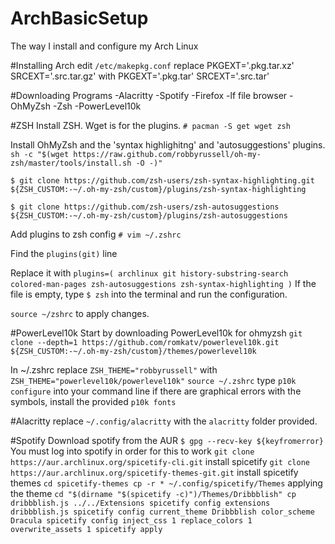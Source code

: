 # ArchBasicSetup
The way I install and configure my Arch Linux

#Installing Arch
edit `/etc/makepkg.conf` 
replace PKGEXT='.pkg.tar.xz' SRCEXT='.src.tar.gz'
with PKGEXT='.pkg.tar' SRCEXT='.src.tar'

#Downloading Programs
-Alacritty
-Spotify
-Firefox
-lf file browser
-OhMyZsh
-Zsh
-PowerLevel10k

#ZSH
Install ZSH. Wget is for the plugins.
`# pacman -S get wget zsh`

Install OhMyZsh and the 'syntax highlighitng' and 'autosuggestions' plugins.
`sh -c "$(wget https://raw.github.com/robbyrussell/oh-my-zsh/master/tools/install.sh -O -)"`

`$ git clone https://github.com/zsh-users/zsh-syntax-highlighting.git ${ZSH_CUSTOM:-~/.oh-my-zsh/custom}/plugins/zsh-syntax-highlighting`

`$ git clone https://github.com/zsh-users/zsh-autosuggestions ${ZSH_CUSTOM:-~/.oh-my-zsh/custom}/plugins/zsh-autosuggestions`

Add plugins to zsh config
`# vim ~/.zshrc`

Find the `plugins(git)` line

Replace it with `plugins=(
    archlinux
    git
    history-substring-search
    colored-man-pages
    zsh-autosuggestions
    zsh-syntax-highlighting
)`
If the file is empty, type `$ zsh` into the terminal and run the configuration.

`source ~/zshrc` to apply changes.

#PowerLevel10k
Start by downloading PowerLevel10k for ohmyzsh
`git clone --depth=1 https://github.com/romkatv/powerlevel10k.git ${ZSH_CUSTOM:-~/.oh-my-zsh/custom}/themes/powerlevel10k`

In ~/.zshrc
replace `ZSH_THEME="robbyrussell"`
with `ZSH_THEME="powerlevel10k/powerlevel10k"`
`source ~/.zshrc`
type `p10k configure` into your command line
if there are graphical errors with the symbols, install the provided `p10k fonts`

#Alacritty
replace `~/.config/alacritty`
with the `alacritty` folder provided.

#Spotify
Download spotify from the AUR
`$ gpg --recv-key ${keyfromerror}`
You must log into spotify in order for this to work
`git clone https://aur.archlinux.org/spicetify-cli.git`
install spicetify
`git clone https://aur.archlinux.org/spicetify-themes-git.git`
install spicetify themes
`cd spicetify-themes
cp -r * ~/.config/spicetify/Themes`
applying the theme
`cd "$(dirname "$(spicetify -c)")/Themes/Dribbblish"
cp dribbblish.js ../../Extensions
spicetify config extensions dribbblish.js
spicetify config current_theme Dribbblish color_scheme Dracula
spicetify config inject_css 1 replace_colors 1 overwrite_assets 1
spicetify apply`

